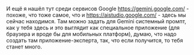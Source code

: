 И ещё я нашёл тут среди сервисов Google https://gemini.google.com/ - похоже, что тоже самое, что и https://aistudio.google.com/ - здесь мы сейчас находимся. Там можно задать для Gemini системный промпт, как у тебя здесь и это выглядит как специальное приложение (для браузера и вроде бы для мобильных платформ), думаю, что надо создать там приложение-эксперта, так, что если получится, то тебя станет много. 

